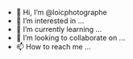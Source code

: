 - 👋 Hi, I’m @loicphotographe
- 👀 I’m interested in ...
- 🌱 I’m currently learning ...
- 💞️ I’m looking to collaborate on ...
- 📫 How to reach me ...

<!---
loicphotographe/loicphotographe is a ✨ special ✨ repository because its `README.md` (this file) appears on your GitHub profile.
You can click the Preview link to take a look at your changes.
--->
